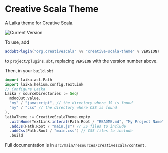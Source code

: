 # Creative Scala Theme

A Laika theme for Creative Scala.

![Current Version](https://img.shields.io/maven-central/v/org.creativescala/creative-scala-theme_2.12_1.0)

To use, add 

```scala
addSbtPlugin("org.creativescala" %% "creative-scala-theme" % VERSION)
```

to `project/plugins.sbt`, replacing `VERSION` with the version number above.

Then, in your `build.sbt`

```scala
import laika.ast.Path
import laika.helium.config.TextLink
// Configure Laika
Laika / sourceDirectories := Seq(
  mdocOut.value,
  "my" / "javascript", // the directory where JS is found
  "my" / "css" // the directory where CSS is found
),
laikaTheme := CreativeScalaTheme.empty
  .withHome(TextLink.interal(Path.Root / "README.md", "My Project Name"))
  .addJs(Path.Root / "main.js") // JS files to include
  .addCss(Path.Root / "main.css") // CSS files to include
  .build
```

Full documentation is in `src/main/resources/creativescala/content`.
